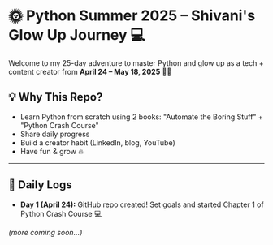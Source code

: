 # 🌞 Python Summer 2025 – Shivani's Glow Up Journey 💻

Welcome to my 25-day adventure to master Python and glow up as a tech + content creator from **April 24 – May 18, 2025** 💪✨

## 💡 Why This Repo?
- Learn Python from scratch using 2 books: "Automate the Boring Stuff" + "Python Crash Course"
- Share daily progress
- Build a creator habit (LinkedIn, blog, YouTube)
- Have fun & grow 🔥

---

## 📆 Daily Logs

- **Day 1 (April 24):** GitHub repo created! Set goals and started Chapter 1 of Python Crash Course 💻

_(more coming soon...)_
